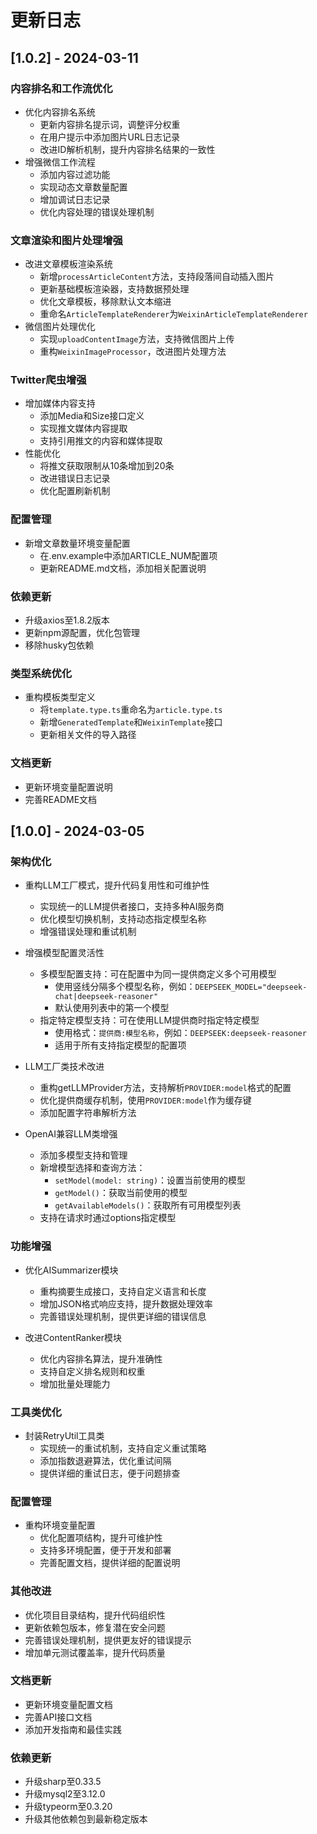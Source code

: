 # 更新日志

## [1.0.2] - 2024-03-11

### 内容排名和工作流优化
- 优化内容排名系统
  - 更新内容排名提示词，调整评分权重
  - 在用户提示中添加图片URL日志记录
  - 改进ID解析机制，提升内容排名结果的一致性
- 增强微信工作流程
  - 添加内容过滤功能
  - 实现动态文章数量配置
  - 增加调试日志记录
  - 优化内容处理的错误处理机制

### 文章渲染和图片处理增强
- 改进文章模板渲染系统
  - 新增`processArticleContent`方法，支持段落间自动插入图片
  - 更新基础模板渲染器，支持数据预处理
  - 优化文章模板，移除默认文本缩进
  - 重命名`ArticleTemplateRenderer`为`WeixinArticleTemplateRenderer`
- 微信图片处理优化
  - 实现`uploadContentImage`方法，支持微信图片上传
  - 重构`WeixinImageProcessor`，改进图片处理方法

### Twitter爬虫增强
- 增加媒体内容支持
  - 添加Media和Size接口定义
  - 实现推文媒体内容提取
  - 支持引用推文的内容和媒体提取
- 性能优化
  - 将推文获取限制从10条增加到20条
  - 改进错误日志记录
  - 优化配置刷新机制

### 配置管理
- 新增文章数量环境变量配置
  - 在.env.example中添加ARTICLE_NUM配置项
  - 更新README.md文档，添加相关配置说明

### 依赖更新
- 升级axios至1.8.2版本
- 更新npm源配置，优化包管理
- 移除husky包依赖

### 类型系统优化
- 重构模板类型定义
  - 将`template.type.ts`重命名为`article.type.ts`
  - 新增`GeneratedTemplate`和`WeixinTemplate`接口
  - 更新相关文件的导入路径

### 文档更新
- 更新环境变量配置说明
- 完善README文档


## [1.0.0] - 2024-03-05

### 架构优化
- 重构LLM工厂模式，提升代码复用性和可维护性
  - 实现统一的LLM提供者接口，支持多种AI服务商
  - 优化模型切换机制，支持动态指定模型名称
  - 增强错误处理和重试机制

- 增强模型配置灵活性
  - 多模型配置支持：可在配置中为同一提供商定义多个可用模型
    - 使用竖线分隔多个模型名称，例如：`DEEPSEEK_MODEL="deepseek-chat|deepseek-reasoner"`
    - 默认使用列表中的第一个模型
  - 指定特定模型支持：可在使用LLM提供商时指定特定模型
    - 使用格式：`提供商:模型名称`，例如：`DEEPSEEK:deepseek-reasoner`
    - 适用于所有支持指定模型的配置项

- LLM工厂类技术改进
  - 重构getLLMProvider方法，支持解析`PROVIDER:model`格式的配置
  - 优化提供商缓存机制，使用`PROVIDER:model`作为缓存键
  - 添加配置字符串解析方法

- OpenAI兼容LLM类增强
  - 添加多模型支持和管理
  - 新增模型选择和查询方法：
    - `setModel(model: string)`：设置当前使用的模型
    - `getModel()`：获取当前使用的模型
    - `getAvailableModels()`：获取所有可用模型列表
  - 支持在请求时通过options指定模型

### 功能增强
- 优化AISummarizer模块
  - 重构摘要生成接口，支持自定义语言和长度
  - 增加JSON格式响应支持，提升数据处理效率
  - 完善错误处理机制，提供更详细的错误信息

- 改进ContentRanker模块
  - 优化内容排名算法，提升准确性
  - 支持自定义排名规则和权重
  - 增加批量处理能力

### 工具类优化
- 封装RetryUtil工具类
  - 实现统一的重试机制，支持自定义重试策略
  - 添加指数退避算法，优化重试间隔
  - 提供详细的重试日志，便于问题排查

### 配置管理
- 重构环境变量配置
  - 优化配置项结构，提升可维护性
  - 支持多环境配置，便于开发和部署
  - 完善配置文档，提供详细的配置说明

### 其他改进
- 优化项目目录结构，提升代码组织性
- 更新依赖包版本，修复潜在安全问题
- 完善错误处理机制，提供更友好的错误提示
- 增加单元测试覆盖率，提升代码质量

### 文档更新
- 更新环境变量配置文档
- 完善API接口文档
- 添加开发指南和最佳实践

### 依赖更新
- 升级sharp至0.33.5
- 升级mysql2至3.12.0
- 升级typeorm至0.3.20
- 升级其他依赖包到最新稳定版本


